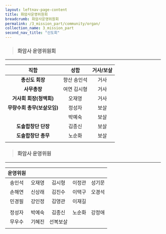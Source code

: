 ```yaml
---
layout: leftnav-page-content
title: 화암사운영위원회
breadcrumb: 화암사운영위원회
permalink: /3_mission_part/community/organ/
collection_name: 3_mission_part
second_nav_title: "신도회"
---
```


> ### **화암사 운영위원회**

---

|  **직함**  |  **성함**  | **거사/보살**  |
|:-:|:-:|:-:|
| **총신도 회장**  | 향산 송인석  | 거사  |
| **사무총장** | 여연 김시형  |  거사 |
| **거사회 회장(청맥회)** | 오재영  | 거사  |
| **무량수회 총무(보살모임)** | 정성자  | 보살  |
| | 박예숙  | 보살  |
| **도솔합창단 단장** | 김종신  | 보살  |
| **도솔합창단 총무** | 노순화  | 보살  |
||||

> ### **화암사 운영위원**

---

|**운영위원**|||||
|:-:|:-:|:-:|:-:|:-:|
| 송인석  | 오재영  | 김시형  | 이정관  | 성기문  |
| 손해연  | 신상래  | 김진수  | 이택구  | 오경석  |
| 민경필  | 강인정  | 김영관  | 이재길  ||
||||||
| 정성자 | 박예숙  | 김종신  | 노순화  | 강정애  |
| 무우수 | 기혜진  | 선복보살  |   |   |
||||||
 
